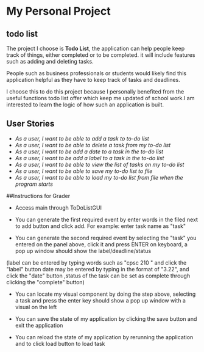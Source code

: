 # My Personal Project

## todo list


The project I choose is **Todo List**, the application can help people keep track of things, 
either completed or to be completed.
it will include features such as adding and deleting tasks.

People such as business professionals or students would likely find this application helpful as they 
have to keep track of tasks and deadlines.

I choose this to do this project because I personally benefited from the useful functions todo list offer which
keep me updated of school work.I am interested to learn the logic of how such an application is built.

## User Stories

- *As a user, I want to be able to add a task to to-do list*
- *As a user, I want to be able to delete a task from my to-do list*
- *As a user, I want to be add a date to a task in the to-do list*
- *As a user, I want to be add a label to a task in the to-do list*
- *As a user, I want to be able to view the list of tasks on my to-do list*
- *As a user, I want to be able to save my to-do list to file*
- *As a user, I want to be able to load my to-do list from file when the program starts*

##Instructions for Grader 
- Access main through ToDoListGUI

- You can generate the first required event by enter words in the filed next to add button and 
click add. For example: enter task name as "task"

- You can generate the second required event by selecting the "task" you entered on the panel 
above, click it and press ENTER on keyboard, a pop up window should show the label/deadline/status

(label can be entered by typing words such as "cpsc 210 " and click the "label" button 
 date may be entered by typing in the format of "3.22", and click the "date" button 
,status of the task can be set as complete through clicking the "complete" button)

- You can locate my visual component by doing the step above, selecting a task and press the enter key
should show a pop up window with a visual on the left 

- You can save the state of my application by clicking the save button and exit the application 

- You can reload the state of my application by rerunning the application and to click load button to load task
